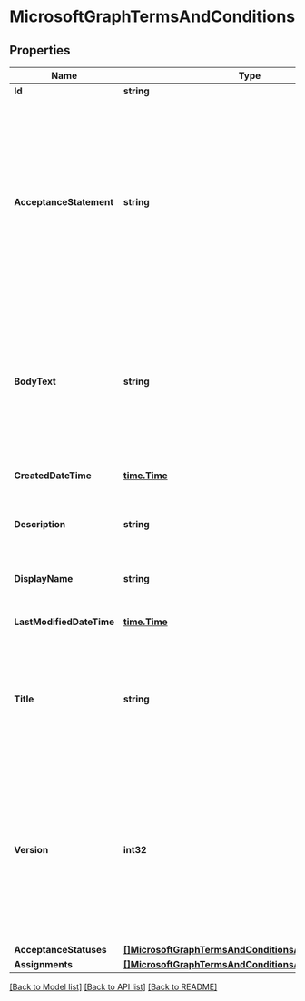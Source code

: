 # MicrosoftGraphTermsAndConditions

## Properties

Name | Type | Description | Notes
------------ | ------------- | ------------- | -------------
**Id** | **string** |  | [optional] 
**AcceptanceStatement** | **string** | Administrator-supplied explanation of the terms and conditions, typically describing what it means to accept the terms and conditions set out in the T&amp;C policy. This is shown to the user on prompts to accept the T&amp;C policy. | [optional] 
**BodyText** | **string** | Administrator-supplied body text of the terms and conditions, typically the terms themselves. This is shown to the user on prompts to accept the T&amp;C policy. | [optional] 
**CreatedDateTime** | [**time.Time**](time.Time.md) | DateTime the object was created. | [optional] 
**Description** | **string** | Administrator-supplied description of the T&amp;C policy. | [optional] 
**DisplayName** | **string** | Administrator-supplied name for the T&amp;C policy.  | [optional] 
**LastModifiedDateTime** | [**time.Time**](time.Time.md) | DateTime the object was last modified. | [optional] 
**Title** | **string** | Administrator-supplied title of the terms and conditions. This is shown to the user on prompts to accept the T&amp;C policy. | [optional] 
**Version** | **int32** | Integer indicating the current version of the terms. Incremented when an administrator makes a change to the terms and wishes to require users to re-accept the modified T&amp;C policy. | [optional] 
**AcceptanceStatuses** | [**[]MicrosoftGraphTermsAndConditionsAcceptanceStatus**](microsoft.graph.termsAndConditionsAcceptanceStatus.md) |  | [optional] 
**Assignments** | [**[]MicrosoftGraphTermsAndConditionsAssignment**](microsoft.graph.termsAndConditionsAssignment.md) |  | [optional] 

[[Back to Model list]](../README.md#documentation-for-models) [[Back to API list]](../README.md#documentation-for-api-endpoints) [[Back to README]](../README.md)


